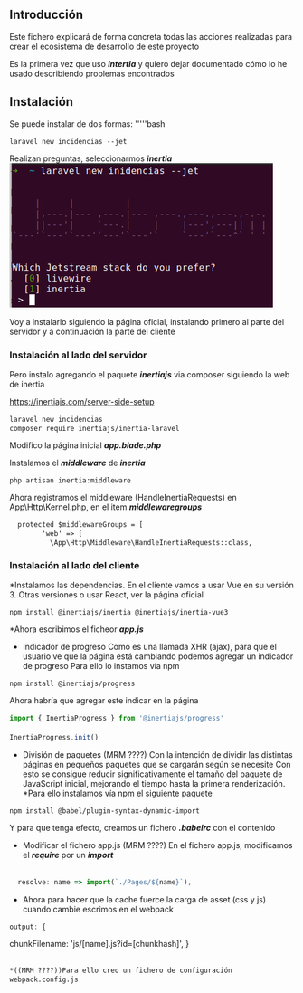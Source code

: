 ## Introducción

Este fichero explicará de forma concreta todas las acciones realizadas para crear el ecosistema de desarrollo de este proyecto

Es la primera vez que uso ***intertia*** y quiero dejar documentado cómo lo he usado describiendo problemas encontrados


## Instalación

Se puede instalar de dos formas:
'''''bash
````shell
laravel new incidencias --jet
````
Realizan preguntas, seleccionarmos *****inertia*****
![Imagen de instalación con --jet](./documentacion/imagenes/instalacion/instalacion_jet.png)

Voy  a instalarlo siguiendo la página oficial, instalando primero al parte del servidor y a continuación la parte del cliente

### Instalación al lado del servidor
 
Pero instalo agregando el paquete ***inertiajs*** via composer siguiendo la web de inertia
 
 https://inertiajs.com/server-side-setup

````shell
laravel new incidencias 
composer require inertiajs/inertia-laravel
````

Modifico la página inicial *****app.blade.php***** 

Instalamos el ***middleware*** de ***inertia***
````shell
php artisan inertia:middleware
`````

Ahora registramos el middleware (HandleInertiaRequests) en  App\Http\Kernel.php, en el item ***middlewaregroups***

````shell
  protected $middlewareGroups = [
        'web' => [
          \App\Http\Middleware\HandleInertiaRequests::class,
`````
### Instalación al lado del cliente

*Instalamos las dependencias. En el cliente vamos a usar Vue en su versión 3. Otras versiones o usar React, ver la página oficial
````shell
npm install @inertiajs/inertia @inertiajs/inertia-vue3
`````
*Ahora escribimos el ficheor ***app.js***

* Indicador de progreso
Como es una llamada XHR (ajax), para que el usuario ve que la página está cambiando podemos agregar un indicador de progreso
  Para ello lo instamos vía npm
````shell
npm install @inertiajs/progress
`````

Ahora habría que agregar este indicar en la página
````javascript
import { InertiaProgress } from '@inertiajs/progress'

InertiaProgress.init()
````
* División de paquetes (MRM ????)
Con la intención de dividir las distintas páginas en pequeños paquetes que se cargarán según se necesite
Con esto se consigue  reducir significativamente el tamaño del paquete de JavaScript inicial, mejorando el tiempo hasta la primera renderización.
  *Para ello instalamos vía npm el siguiente  paquete
````shell
npm install @babel/plugin-syntax-dynamic-import

`````
Y para que tenga efecto, creamos un fichero *****.babelrc***** con el contenido

* Modificar el fichero app.js (MRM ????)
En el fichero app.js, modificamos el *****require***** por un *****import*****
````javascript

  resolve: name => import(`./Pages/${name}`),
  `````

* Ahora para hacer que la cache fuerce la carga de asset (css y js) cuando cambie escrimos en el webpack

`````javascript
output: {
`````
  chunkFilename: 'js/[name].js?id=[chunkhash]',
}
`````

*((MRM ????))Para ello creo un fichero de configuración webpack.config.js 










